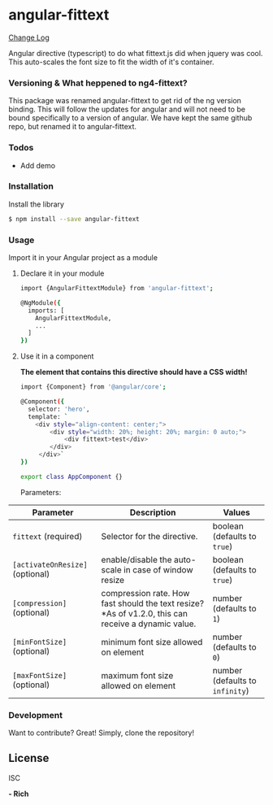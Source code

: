 # angular-fittext 
[Change Log](https://github.com/sollenne/angular-fittext/releases)

Angular directive (typescript) to do what fittext.js did when jquery was cool.
This auto-scales the font size to fit the width of it's container. 

### Versioning & What heppened to ng4-fittext?
This package was renamed angular-fittext to get rid of the ng version binding. This will follow the updates for angular and will not need to be bound specifically to a version of angular. We have kept the same github repo, but renamed it to angular-fittext. 

### Todos
 - Add demo

### Installation

Install the library
```sh
$ npm install --save angular-fittext
```

### Usage

Import it in your Angular project as a module

1) Declare it in your module
    ```sh
    import {AngularFittextModule} from 'angular-fittext';
    
    @NgModule({
      imports: [
        AngularFittextModule,
        ...
      ]
    })
    
    ```
    
2) Use it in a component
    
    **The element that contains this directive should have a CSS width!**
    ```sh
   import {Component} from '@angular/core';
   
    @Component({
      selector: 'hero',
      template: `
        <div style="align-content: center;">
            <div style="width: 20%; height: 20%; margin: 0 auto;">
                <div fittext>test</div>
            </div>
         </div>`
    })
    
    export class AppComponent {}
    ```

   Parameters:
    
  | Parameter | Description | Values |
  | --- | --- | --- |
  | `fittext` (required) | Selector for the directive. | boolean (defaults to `true`)
  | `[activateOnResize]` (optional) | enable/disable the auto-scale in case of window resize | boolean (defaults to `true`)
  | `[compression]` (optional) | compression rate. How fast should the text resize? *As of v1.2.0, this can receive a dynamic value. | number (defaults to `1`)
  | `[minFontSize]` (optional) | minimum font size allowed on element | number (defaults to `0`)
  | `[maxFontSize]` (optional) | maximum font size allowed on element | number (defaults to `infinity`)


### Development
Want to contribute? Great!
Simply, clone the repository!

License
----
ISC


**- Rich**
  